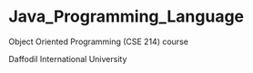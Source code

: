 # Java_Programming_Language

Object Oriented Programming (CSE 214) course 

Daffodil International University
